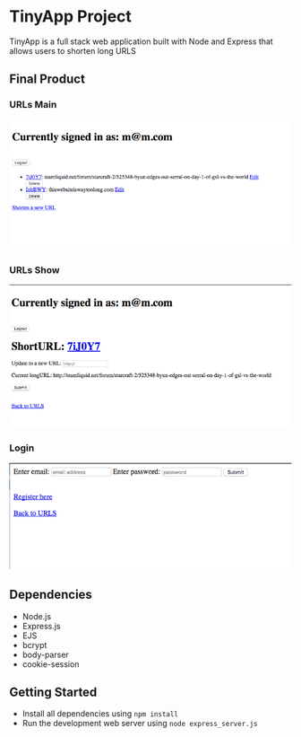 # TinyApp Project

TinyApp is a full stack web application built with Node and Express that allows users to shorten long URLS

## Final Product

### URLs Main
!["Screenshot of URLs page"](https://github.com/MattWillcox/TinyApp/blob/master/docs/URLS_Main.png)

### URLs Show
!["Screenshot of URL_Show page"](https://github.com/MattWillcox/TinyApp/blob/master/docs/URL_Show.png)

### Login
!["Screenshot of Login page"](https://github.com/MattWillcox/TinyApp/blob/master/docs/Login.png)

## Dependencies

- Node.js
- Express.js
- EJS
- bcrypt
- body-parser
- cookie-session

## Getting Started

- Install all dependencies using `npm install`
- Run the development web server using `node express_server.js`

